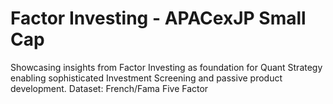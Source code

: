 # Factor Investing - APACexJP Small Cap

Showcasing insights from Factor Investing as foundation for Quant Strategy enabling sophisticated Investment Screening and passive product development.
Dataset: French/Fama Five Factor 
